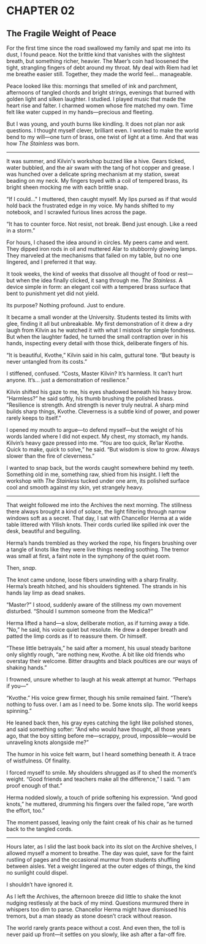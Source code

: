 # CHAPTER 02

## The Fragile Weight of Peace  

For the first time since the road swallowed my family and spat me into its dust, I found peace. Not the brittle kind that vanishes with the slightest breath, but something richer, heavier. The Maer’s coin had loosened the tight, strangling fingers of debt around my throat. My deal with Riem had let me breathe easier still. Together, they made the world feel... manageable.  

Peace looked like this: mornings that smelled of ink and parchment, afternoons of tangled chords and bright strings, evenings that burned with golden light and silken laughter. I studied. I played music that made the heart rise and falter. I charmed women whose fire matched my own. Time felt like water cupped in my hands—precious and fleeting.  

But I was young, and youth burns like kindling. It does not plan nor ask questions. I thought myself clever, brilliant even. I worked to make the world bend to my will—one turn of brass, one twist of light at a time. And that was how *The Stainless* was born.  

***

It was summer, and Kilvin's workshop buzzed like a hive. Gears ticked, water bubbled, and the air swam with the tang of hot copper and grease. I was hunched over a delicate spring mechanism at my station, sweat beading on my neck. My fingers toyed with a coil of tempered brass, its bright sheen mocking me with each brittle snap.   

“If I could..." I muttered, then caught myself. My lips pursed as if that would hold back the frustrated edge in my voice. My hands shifted to my notebook, and I scrawled furious lines across the page.  

“It has to counter force. Not resist, not break. Bend just enough. Like a reed in a storm.”  

For hours, I chased the idea around in circles. My peers came and went. They dipped iron rods in oil and muttered Alar to stubbornly glowing lamps. They marveled at the mechanisms that failed on my table, but no one lingered, and I preferred it that way.  

It took weeks, the kind of weeks that dissolve all thought of food or rest—but when the idea finally clicked, it sang through me. *The Stainless.* A device simple in form: an elegant coil with a tempered brass surface that bent to punishment yet did not yield.  

Its purpose? Nothing profound. Just to endure.  

It became a small wonder at the University. Students tested its limits with glee, finding it all but unbreakable. My first demonstration of it drew a dry laugh from Kilvin as he watched it with what I mistook for simple fondness. But when the laughter faded, he turned the small contraption over in his hands, inspecting every detail with those thick, deliberate fingers of his.  

“It is beautiful, Kvothe,” Kilvin said in his calm, guttural tone. “But beauty is never untangled from its costs.”  

I stiffened, confused. “Costs, Master Kilvin? It’s harmless. It can’t hurt anyone. It’s... just a demonstration of resilience.”  

Kilvin shifted his gaze to me, his eyes shadowed beneath his heavy brow. “Harmless?” he said softly, his thumb brushing the polished brass. “Resilience is strength. And strength is never truly neutral. A sharp mind builds sharp things, Kvothe. Cleverness is a subtle kind of power, and power rarely keeps to itself.”  

I opened my mouth to argue—to defend myself—but the weight of his words landed where I did not expect. My chest, my stomach, my hands. Kilvin’s heavy gaze pressed into me. “You are too quick, Re’lar Kvothe. Quick to make, quick to solve,” he said. “But wisdom is slow to grow. Always slower than the fire of cleverness.”  

I wanted to snap back, but the words caught somewhere behind my teeth. Something old in me, something raw, shied from his insight. I left the workshop with *The Stainless* tucked under one arm, its polished surface cool and smooth against my skin, yet strangely heavy.  

***

That weight followed me into the Archives the next morning. The stillness there always brought a kind of solace, the light filtering through narrow windows soft as a secret. That day, I sat with Chancellor Herma at a wide table littered with Yllish knots. Their cords curled like spilled ink over the desk, beautiful and beguiling.  

Herma’s hands trembled as they worked the rope, his fingers brushing over a tangle of knots like they were live things needing soothing. The tremor was small at first, a faint note in the symphony of the quiet room.  

Then, *snap*.  

The knot came undone, loose fibers unwinding with a sharp finality. Herma’s breath hitched, and his shoulders tightened. The strands in his hands lay limp as dead snakes.  

“Master?” I stood, suddenly aware of the stillness my own movement disturbed. “Should I summon someone from the Medica?”  

Herma lifted a hand—a slow, deliberate motion, as if turning away a tide. “No,” he said, his voice quiet but resolute. He drew a deeper breath and patted the limp cords as if to reassure them. Or himself.  

“These little betrayals,” he said after a moment, his usual steady baritone only slightly rough, “are nothing new, Kvothe. A bit like old friends who overstay their welcome. Bitter draughts and black poultices are our ways of shaking hands.”  

I frowned, unsure whether to laugh at his weak attempt at humor. “Perhaps if you—”  

“Kvothe.” His voice grew firmer, though his smile remained faint. “There’s nothing to fuss over. I am as I need to be. Some knots slip. The world keeps spinning.”  

He leaned back then, his gray eyes catching the light like polished stones, and said something softer: “And who would have thought, all those years ago, that the boy sitting before me—scrappy, proud, impossible—would be unraveling knots alongside me?”  

The humor in his voice felt warm, but I heard something beneath it. A trace of wistfulness. Of finality.  

I forced myself to smile. My shoulders shrugged as if to shed the moment’s weight. “Good friends and teachers make all the difference,” I said. “I am proof enough of that.”  

Herma nodded slowly, a touch of pride softening his expression. “And good knots,” he muttered, drumming his fingers over the failed rope, “are worth the effort, too.”  

The moment passed, leaving only the faint creak of his chair as he turned back to the tangled cords.  

***

Hours later, as I slid the last book back into its slot on the Archive shelves, I allowed myself a moment to breathe. The day was quiet, save for the faint rustling of pages and the occasional murmur from students shuffling between aisles. Yet a weight lingered at the outer edges of things, the kind no sunlight could dispel.  

I shouldn’t have ignored it.  

As I left the Archives, the afternoon breeze did little to shake the knot nudging restlessly at the back of my mind. Questions murmured there in whispers too dim to parse. Chancellor Herma might have dismissed his tremors, but a man steady as stone doesn’t crack without reason.  

The world rarely grants peace without a cost. And even then, the toll is never paid up front—it settles on you slowly, like ash after a far-off fire. 
